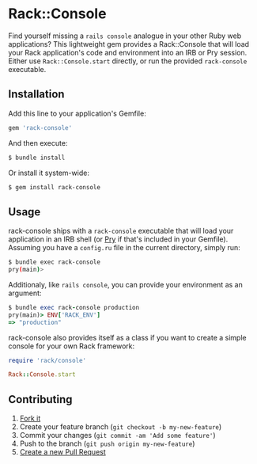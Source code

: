 # Rack::Console

Find yourself missing a `rails console` analogue in your other Ruby web applications? This lightweight gem provides a Rack::Console that will load your Rack application's code and environment into an IRB or Pry session. Either use `Rack::Console.start` directly, or run the provided `rack-console` executable.

## Installation

Add this line to your application's Gemfile:

```ruby
gem 'rack-console'
```

And then execute:

```bash
$ bundle install
```

Or install it system-wide:

```bash
$ gem install rack-console
```

## Usage

rack-console ships with a `rack-console` executable that will load your application in an IRB shell (or
[Pry](http://pryrepl.org) if that's included in your Gemfile). Assuming you have a `config.ru` file in the current directory, simply run:

```bash
$ bundle exec rack-console
pry(main)>
```

Additionaly, like `rails console`, you can provide your environment as an argument:

```ruby
$ bundle exec rack-console production
pry(main)> ENV['RACK_ENV']
=> "production"
```

rack-console also provides itself as a class if you want to create a simple console for your own Rack framework:

```ruby
require 'rack/console'

Rack::Console.start
```

## Contributing

1. [Fork it](https://github.com/davidcelis/rack-console/fork)
2. Create your feature branch (`git checkout -b my-new-feature`)
3. Commit your changes (`git commit -am 'Add some feature'`)
4. Push to the branch (`git push origin my-new-feature`)
5. [Create a new Pull Request](https://github.com/davidcelis/rack-console/compare)
